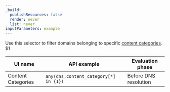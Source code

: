 ```yaml
---
_build:
  publishResources: false
  render: never
  list: never
inputParameters: example
---
```


Use this selector to filter domains belonging to specific [content categories](/cloudflare-one/policies/gateway/domain-categories/#content-categories). $1

| UI name            | API example                           | Evaluation phase      |
| ------------------ | ------------------------------------- | --------------------- |
| Content Categories | `any(dns.content_category[*] in {1})` | Before DNS resolution |
